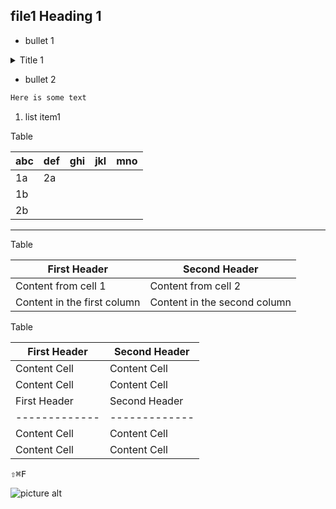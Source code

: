 ## file1 Heading 1
- bullet 1
<details>
           <summary>Title 1</summary>
           <p>Content 1 Content 1 Content 1 Content 1 Content 1</p>
         </details>
         
- bullet 2

```javascript
Here is some text
```
1. list item1  

Table  

| abc | def | ghi | jkl | mno |
|-----|-----|-----|-----|-----|
| 1a  | 2a  |     |     |     |
| 1b  |     |     |     |     |
| 2b  |     |     |     |     |

- - - - 

Table  

First Header | Second Header
------------ | -------------
Content from cell 1 | Content from cell 2
Content in the first column | Content in the second column

Table  

First Header  | Second Header
-------------      | -------------
Content Cell       | Content Cell
Content Cell       | Content Cell
First Header       | Second Header
-------------      | -------------
Content Cell       | Content Cell
Content Cell       | Content Cell

 <kbd>⇧⌘F</kbd>

 ![picture alt](http://www.brightlightpictures.com/assets/images/portfolio/thethaw_header.jpg "Title is optional")

